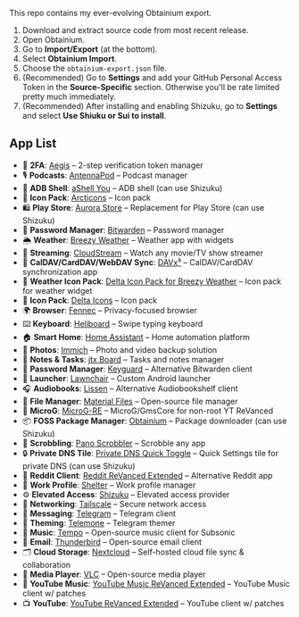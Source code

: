 This repo contains my ever-evolving Obtainium export.

1. Download and extract source code from most recent release.
2. Open Obtainium.
3. Go to **Import/Export** (at the bottom).
4. Select **Obtainium Import**.
5. Choose the `obtainium-export.json` file.
6. (Recommended) Go to **Settings** and add your GitHub Personal Access Token in the **Source-Specific** section. Otherwise you'll be rate limited pretty much immediately.
7. (Recommended) After installing and enabling Shizuku, go to **Settings** and select **Use Shiuku or Sui to install**.

## App List
-   🔐 **2FA**: [Aegis](https://github.com/beemdevelopment/Aegis) – 2-step verification token manager
-   🎙️ **Podcasts**: [AntennaPod](https://github.com/AntennaPod/AntennaPod) – Podcast manager
-   📱 **ADB Shell**: [aShell You](https://github.com/lionzxy/aShell) – ADB shell (can use Shizuku)
-   🎨 **Icon Pack**: [Arcticons](https://github.com/Donnnno/Arcticons) – Icon pack
-   🛍️ **Play Store**: [Aurora Store](https://gitlab.com/AuroraOSS/AuroraStore) – Replacement for Play Store (can use Shizuku)
-   🔑 **Password Manager**: [Bitwarden](https://github.com/bitwarden/mobile) – Password manager
-   🌦️ **Weather**: [Breezy Weather](https://github.com/MatthewZMD/BreezyWeather) – Weather app with widgets
-   🎥 **Streaming**: [CloudStream](https://github.com/LagradOst/CloudStream-3) – Watch any movie/TV show streamer
-   📅 **CalDAV/CardDAV/WebDAV Sync**: [DAVx⁵](https://gitlab.com/bitfireAT/davx5-ose) – CalDAV/CardDAV synchronization app
-   🎨 **Weather Icon Pack**: [Delta Icon Pack for Breezy Weather](https://github.com/MatthewZMD/Delta) – Icon pack for weather widget
-   🎨 **Icon Pack**: [Delta Icons](https://github.com/Delta-Icons/android) – Icon pack
-   🌍 **Browser**: [Fennec](https://f-droid.org/packages/org.mozilla.fennec_fdroid/) – Privacy-focused browser
-   ⌨️ **Keyboard**: [Heliboard](https://github.com/GboardThemes/Heliboard) – Swipe typing keyboard
-   🏠 **Smart Home**: [Home Assistant](https://github.com/home-assistant/android) – Home automation platform
-   📸 **Photos**: [Immich](https://github.com/immich-app/immich) – Photo and video backup solution
-   📝 **Notes & Tasks**: [jtx Board](https://github.com/jtxBoard/jtxBoard) – Tasks and notes manager
-   🔐 **Password Manager**: [Keyguard](https://github.com/bitwarden/mobile) – Alternative Bitwarden client
-   🚀 **Launcher**: [Lawnchair](https://github.com/Goooler/LawnchairRelease) – Custom Android launcher
-   🎧 **Audiobooks**: [Lissen](https://github.com/JonnyBurger/lissen) – Alternative Audiobookshelf client
-   📁 **File Manager**: [Material Files](https://f-droid.org/packages/me.zhanghai.android.files/) – Open-source file manager
-   📱 **MicroG**: [MicroG-RE](https://github.com/microg/GmsCore) – MicroG/GmsCore for non-root YT ReVanced
-   📦 **FOSS Package Manager**: [Obtainium](https://github.com/ImranR98/Obtainium) – Package downloader (can use Shizuku)
-   🎵 **Scrobbling**: [Pano Scrobbler](https://github.com/kawaiiDango/PanoScrobbler) – Scrobble any app
-   🔒 **Private DNS Tile**: [Private DNS Quick Toggle](https://github.com/adinatrapani/Private-DNS-Quick-Toggle) – Quick Settings tile for private DNS (can use Shizuku)
-   👾 **Reddit Client**: [Reddit ReVanced Extended](https://github.com/inotia00/ReVanced_Extended) – Alternative Reddit app
-   🏢 **Work Profile**: [Shelter](https://f-droid.org/packages/net.typeblog.shelter/) – Work profile manager
-   ⚙️ **Elevated Access**: [Shizuku](https://github.com/RikkaApps/Shizuku) – Elevated access provider
-   🔗 **Networking**: [Tailscale](https://github.com/tailscale/tailscale) – Secure network access
-   💬 **Messaging**: [Telegram](https://telegram.org/) – Telegram client
-   🎨 **Theming**: [Telemone](https://github.com/ananpay/tilemone) – Telegram themer
-   🎵 **Music**: [Tempo](https://github.com/CappielloAntonio/tempo) – Open-source music client for Subsonic
-   📧 **Email**: [Thunderbird](https://github.com/thundermail/thunderbird) – Open-source email client
-   🗂️ **Cloud Storage**: [Nextcloud](https://github.com/nextcloud/android) – Self-hosted cloud file sync & collaboration
-   🎥 **Media Player**: [VLC](https://github.com/videolan/vlc-android) – Open-source media player
-   🎵 **YouTube Music**: [YouTube Music ReVanced Extended](https://github.com/MANCrimSon/YouTube-ReVanced-Extended) – YouTube Music client w/ patches
-   📺 **YouTube**: [YouTube ReVanced Extended](https://github.com/MANCrimSon/YouTube-ReVanced-Extended) – YouTube client w/ patches

